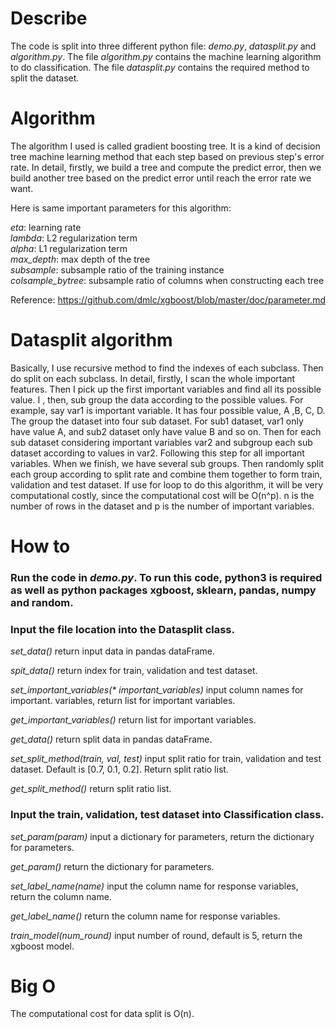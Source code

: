 # Describe

The code is split into three different python file: *demo.py*, *datasplit.py* and  *algorithm.py*. The file *algorithm.py* contains the machine learning algorithm to do classification.
The file *datasplit.py* contains the required method to split the dataset.

# Algorithm

The algorithm I used is called gradient boosting tree. It is a kind of decision tree machine learning method that each step based on previous step's error rate. In detail, firstly, we build a tree and compute the predict error, then we build another tree based on the predict error until reach the error rate we want.

Here is same important parameters for this algorithm:

*eta*: learning rate  
*lambda*: L2 regularization term  
*alpha*: L1 regularization term  
*max_depth*: max depth of the tree  
*subsample*: subsample ratio of the training instance  
*colsample_bytree*: subsample ratio of columns when constructing each tree

Reference: https://github.com/dmlc/xgboost/blob/master/doc/parameter.md

# Datasplit algorithm

Basically, I use recursive method to find the indexes of each subclass. Then do split on each subclass.  In detail, firstly, I scan the whole important features. Then I pick up the first important variables and find all its possible value. I , then, sub group the data according to the possible values. For example, say var1 is important variable. It has four possible value, A ,B, C, D. The group the dataset into four sub dataset. For sub1 dataset, var1 only have value A, and sub2 dataset only have value B and so on. Then for each sub dataset considering important variables var2 and subgroup each sub dataset according to values in var2. Following this step for all important variables. When we finish, we have several sub groups. Then randomly split each group according to split rate and combine them together to form train, validation and test dataset. If use for loop to do this algorithm, it will be very computational costly, since the computational cost will be O(n^p). n is the number of rows in the dataset and p is the number of important variables. 

# How to

### Run the code in *demo.py*. To run this code, python3 is required as well as python packages xgboost, sklearn, pandas, numpy and random.

### Input the file location into the Datasplit class.

*set_data()* return input data in pandas dataFrame.  

*spit_data()* return  index for train, validation and test dataset.

*set_important_variables(\* important_variables)* input column names for important.   variables, return list for important variables.  

*get_important_variables()* return list for important variables.

*get_data()* return split data in pandas dataFrame.  

*set_split_method(train, val, test)* input split ratio for train, validation and test dataset. Default is [0.7, 0.1, 0.2]. Return split ratio list.  

*get_split_method()* return split ratio list.  

### Input the train, validation, test dataset into Classification class.

*set_param(param)* input a dictionary for parameters, return the dictionary for parameters.  

*get_param()* return the dictionary for parameters.  

*set_label_name(name)* input the column name for response variables, return the column name.  

*get_label_name()* return the column name for response variables.  

*train_model(num_round)* input number of round, default is 5, return the xgboost model.  

# Big O
The computational cost for data split is O(n).  
